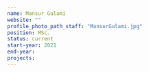 ```yaml
---
name: Mansur Gulami
website: ""
profile_photo_path_staff: "MansurGulami.jpg"
position: MSc.
status: current
start-year: 2021
end-year: 
projects:
---
```

